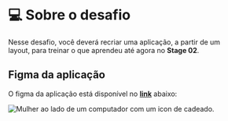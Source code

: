 # 💻 Sobre o desafio

Nesse desafio, você deverá recriar uma aplicação, a partir de um layout, para treinar o que aprendeu até agora no **Stage 02**.

## Figma da aplicação

O figma da aplicação está disponível no [**link**](https://www.figma.com/file/EdKjPWjC8ZlbnH4XzTObv2/Explorer/duplicate) abaixo:

![Mulher ao lado de um computador com um icon de cadeado.](https://drive.google.com/file/d/1wc6jBlt6I1yv5al5XAaNvzYXjwUqInHG/view?usp=sharing "Seus dados bloqueados")